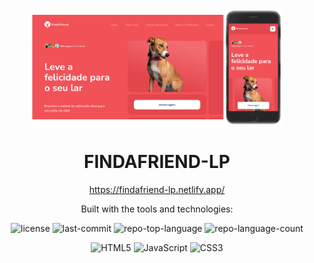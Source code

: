 <p align="center">
    <img src="./findafriend-screen.png" align="center" width="80%">
</p>
<p align="center"><h1 align="center">FINDAFRIEND-LP</h1></p>

<p align="center">
   <a href="https://findafriend-lp.netlify.app/">https://findafriend-lp.netlify.app/</a>
<p align="center">Built with the tools and technologies:</p>

<p align="center">
	<img src="https://img.shields.io/github/license/valdemirfilho/FindAFriend-LP?style=for-the-badge&logo=opensourceinitiative&logoColor=white&color=ff0058" alt="license">
	<img src="https://img.shields.io/github/last-commit/valdemirfilho/FindAFriend-LP?style=for-the-badge&logo=git&logoColor=white&color=ff0058" alt="last-commit">
	<img src="https://img.shields.io/github/languages/top/valdemirfilho/FindAFriend-LP?style=for-the-badge&color=ff0058" alt="repo-top-language">
	<img src="https://img.shields.io/github/languages/count/valdemirfilho/FindAFriend-LP?style=for-the-badge&color=ff0058" alt="repo-language-count">
</p>


<p align="center">
	<img src="https://img.shields.io/badge/HTML5-E34F26.svg?style=for-the-badge&logo=HTML5&logoColor=white" alt="HTML5">
	<img src="https://img.shields.io/badge/JavaScript-F7DF1E.svg?style=for-the-badge&logo=JavaScript&logoColor=black" alt="JavaScript">
	<img src="https://img.shields.io/badge/CSS-1572b6.svg?style=for-the-badge&logo=css3&logoColor=white" alt="CSS3">
</p>
<br>
